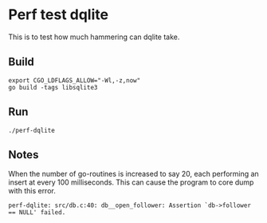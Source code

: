 # Perf test dqlite

This is to test how much hammering can dqlite take.

## Build

```shell
export CGO_LDFLAGS_ALLOW="-Wl,-z,now"
go build -tags libsqlite3
```

## Run

```shell
./perf-dqlite
```

## Notes

When the number of go-routines is increased to say 20, each performing an insert at every 100 milliseconds.
This can cause the program to core dump with this error.

```
perf-dqlite: src/db.c:40: db__open_follower: Assertion `db->follower == NULL' failed.
```
